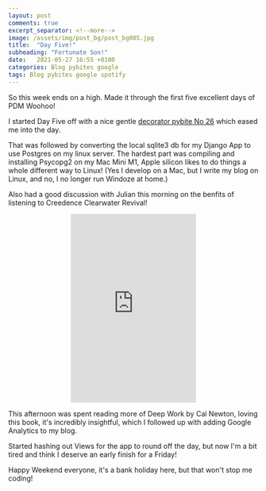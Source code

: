 ```yaml
---
layout: post
comments: true
excerpt_separator: <!--more-->
image: /assets/img/post_bg/post_bg005.jpg
title:  "Day Five!"
subheading: "Fortunate Son!"
date:   2021-05-27 16:55 +0100
categories: Blog pybites google
tags: Blog pybites google spotify
---
```


So this week ends on a high. Made it through the first five excellent days of PDM Woohoo!

I started Day Five off with a nice gentle [decorator pybite No 26](https://codechalleng.es/bites/22/) which eased me into the day. 

That was followed by converting the local sqlite3 db for my Django App to use Postgres on my linux server. The hardest part was compiling and installing Psycopg2 on my Mac Mini M1, Apple silicon likes to do things a whole different way to Linux! (Yes I develop on a Mac, but I write my blog on Linux, and no, I no longer run Windoze at home.)

Also had a good discussion with Julian this morning on the benfits of listening to Creedence Clearwater Revival!

<center><iframe src="https://open.spotify.com/embed/track/4BP3uh0hFLFRb5cjsgLqDh" width="50%" height="380" frameBorder="0" allowtransparency="true" allow="encrypted-media"></iframe></center>

This afternoon was spent reading more of Deep Work by  Cal Newton, loving this book, it's incredibly insightful, which I followed up with adding Google Analytics to my blog.

Started hashing out Views for the app to round off the day, but now I'm a bit tired and think I deserve an early finish for a Friday! 

Happy Weekend everyone, it's a bank holiday here, but that won't stop me coding!
